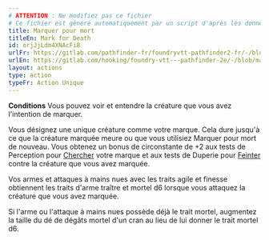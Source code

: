 ```yaml
---
# ATTENTION : Ne modifiez pas ce fichier
# Ce fichier est généré automatiquement par un script d'après les données du module Foundry VTT officiel et de sa traduction
title: Marquer pour mort
titleEn: Mark for Death
id: orjJjLdm4XNAcFi8
urlFr: https://gitlab.com/pathfinder-fr/foundryvtt-pathfinder2-fr/-/blob/master/data/actions/orjJjLdm4XNAcFi8.htm
urlEn: https://gitlab.com/hooking/foundry-vtt---pathfinder-2e/-/blob/master/packs/data/actions.db/mark-for-death.json
layout: actions
type: action
typeFr: Action Unique
---
```

**Conditions** Vous pouvez voir et entendre la créature que vous avez l'intention de marquer.

Vous désignez une unique créature comme votre marque. Cela dure jusqu'à ce que la créature marquée meure ou que vous utilisiez Marquer pour mort de nouveau. Vous obtenez un bonus de circonstante de +2 aux tests de Perception pour [Chercher](chercher.html) votre marque et aux tests de Duperie pour [Feinter](feinter.html) contre la créature que vous avez marquée.

Vos armes et attaques à mains nues avec les traits agile et finesse obtiennent les traits d'arme traître et mortel d6 lorsque vous attaquez la créature que vous avez marquée.

Si l'arme ou l'attaque à mains nues possède déjà le trait mortel, augmentez la taille du dé de dégâts mortel d'un cran au lieu de lui donner le trait mortel d6.
